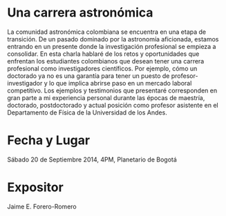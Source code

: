 Una carrera astronómica
=======================

La comunidad astronómica colombiana se encuentra en una etapa de transición. De un pasado dominado por la astronomía aficionada, estamos entrando en un presente donde la investigación profesional se empieza a consolidar. En esta charla hablaré de los retos y oportunidades que enfrentan los estudiantes colombianos que desean tener una carrera profesional como investigadores científicos. Por ejemplo, cómo un doctorado ya no es una garantía para tener un puesto de profesor-investigador y lo que implica abrirse paso en un mercado laboral competitivo. Los ejemplos y testimonios que presentaré corresponden en gran parte a mi experiencia personal durante las épocas de maestría, doctorado, postdoctorado y actual posición como profesor asistente en el Departamento de Física de la Universidad de los Andes.

Fecha y Lugar
==============
Sábado 20 de Septiembre 2014, 4PM, Planetario de Bogotá

Expositor
==========
Jaime E. Forero-Romero